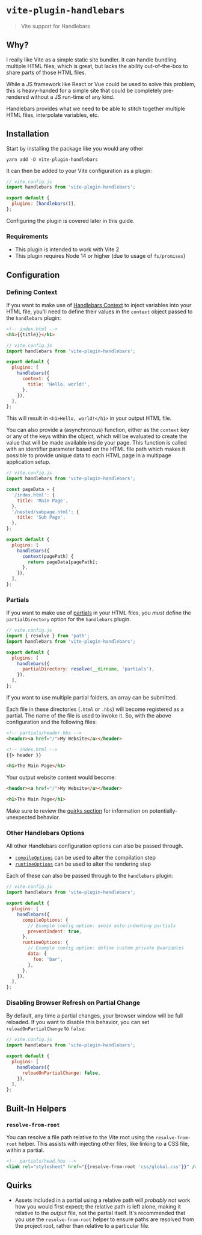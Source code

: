 # `vite-plugin-handlebars`

> Vite support for Handlebars

## Why?

I really like Vite as a simple static site bundler. It can handle bundling multiple HTML files, which is great, but lacks the ability out-of-the-box to share parts of those HTML files.

While a JS framework like React or Vue could be used to solve this problem, this is heavy-handed for a simple site that could be completely pre-rendered without a JS run-time of any kind.

Handlebars provides what we need to be able to stitch together multiple HTML files, interpolate variables, etc.

## Installation

Start by installing the package like you would any other

```
yarn add -D vite-plugin-handlebars
```

It can then be added to your Vite configuration as a plugin:

```javascript
// vite.config.js
import handlebars from 'vite-plugin-handlebars';

export default {
  plugins: [handlebars()],
};
```

Configuring the plugin is covered later in this guide.

### Requirements

- This plugin is intended to work with Vite 2
- This plugin requires Node 14 or higher (due to usage of `fs/promises`)

## Configuration

### Defining Context

If you want to make use of [Handlebars Context](https://handlebarsjs.com/guide/#simple-expressions) to inject variables into your HTML file, you'll need to define their values in the `context` object passed to the `handlebars` plugin:

```html
<!-- index.html -->
<h1>{{title}}</h1>
```

```javascript
// vite.config.js
import handlebars from 'vite-plugin-handlebars';

export default {
  plugins: [
    handlebars({
      context: {
        title: 'Hello, world!',
      },
    }),
  ],
};
```

This will result in `<h1>Hello, world!</h1>` in your output HTML file.

You can also provide a (asynchronous) function, either as the `context` key or any of the keys within the object, which will be evaluated to create the value that will be made available inside your page. This function is called with an identifier parameter based on the HTML file path which makes it possible to provide unique data to each HTML page in a multipage application setup.

```javascript
// vite.config.js
import handlebars from 'vite-plugin-handlebars';

const pageData = {
  '/index.html': {
    title: 'Main Page',
  },
  '/nested/subpage.html': {
    title: 'Sub Page',
  },
};

export default {
  plugins: [
    handlebars({
      context(pagePath) {
        return pageData[pagePath];
      },
    }),
  ],
};
```

### Partials

If you want to make use of [partials](https://handlebarsjs.com/guide/partials.html#basic-partials) in your HTML files, you _must_ define the `partialDirectory` option for the `handlebars` plugin.

```javascript
// vite.config.js
import { resolve } from 'path';
import handlebars from 'vite-plugin-handlebars';

export default {
  plugins: [
    handlebars({
      partialDirectory: resolve(__dirname, 'partials'),
    }),
  ],
};
```

If you want to use multiple partial folders, an array can be submitted.

Each file in these directories (`.html` or `.hbs`) will become registered as a partial. The name of the file is used to invoke it. So, with the above configuration and the following files:

```html
<!-- partials/header.hbs -->
<header><a href="/">My Website</a></header>
```

```html
<!-- index.html -->
{{> header }}

<h1>The Main Page</h1>
```

Your output website content would become:

```html
<header><a href="/">My Website</a></header>

<h1>The Main Page</h1>
```

Make sure to review the [quirks section](#quirks) for information on potentially-unexpected behavior.

### Other Handlebars Options

All other Handlebars configuration options can also be passed through.

- [`compileOptions`](https://handlebarsjs.com/api-reference/compilation.html#pre-compilation) can be used to alter the compilation step
- [`runtimeOptions`](https://handlebarsjs.com/api-reference/runtime-options.html#options-to-control-prototype-access) can be used to alter the rendering step

Each of these can also be passed through to the `handlebars` plugin:

```javascript
// vite.config.js
import handlebars from 'vite-plugin-handlebars';

export default {
  plugins: [
    handlebars({
      compileOptions: {
        // Example config option: avoid auto-indenting partials
        preventIndent: true,
      },
      runtimeOptions: {
        // Example config option: define custom private @variables
        data: {
          foo: 'bar',
        },
      },
    }),
  ],
};
```

### Disabling Browser Refresh on Partial Change

By default, any time a partial changes, your browser window will be full reloaded. If you want to disable this behavior, you can set `reloadOnPartialChange` to `false`:

```javascript
// vite.config.js
import handlebars from 'vite-plugin-handlebars';

export default {
  plugins: [
    handlebars({
      reloadOnPartialChange: false,
    }),
  ],
};
```

## Built-In Helpers

### `resolve-from-root`

You can resolve a file path relative to the Vite root using the `resolve-from-root` helper. This assists with injecting other files, like linking to a CSS file, within a partial.

```hbs
<!-- partials/head.hbs -->
<link rel="stylesheet" href="{{resolve-from-root 'css/global.css'}}" />
```

## Quirks

- Assets included in a partial using a relative path will _probably_ not work how you would first expect; the relative path is left alone, making it relative to the _output_ file, not the partial itself. It's recommended that you use the `resolve-from-root` helper to ensure paths are resolved from the project root, rather than relative to a particular file.
